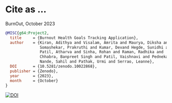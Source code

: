 # Cite as ...

BurnOut,
October 2023

```bibtex
@MISC{g64:Project2,
  title     = {Burnout Health Goals Tracking Application},
  author    = {Kiran, Adithya and Visalam, Amrita and Maurya, Diksha and Joji, Sharon and 
               Somashekar, Prakruthi and Kumar, Devand Hegde, Sunidhi and J, Atharva and 
               Patil, Atharva and Sinha, Rohan and Raman, Radhika and
               Chhabra, Banpreet Singh and Patil, Vaishnavi and Pednekar, Shivam and 
               Nande, Sahil and Pathak, Urmi and Serrao, Leanne},
  DOI 	    = {10.5281/zenodo.10022868},
  publisher = {Zenodo},
  year      = {2023},
  month     = {October}
}

```
[![DOI](https://zenodo.org/badge/698975832.svg)](https://zenodo.org/doi/10.5281/zenodo.10022867)